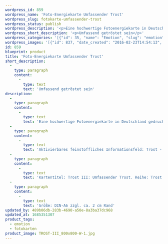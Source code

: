 ```yaml
---
wordpress_id: 859
wordpress_name: 'Foto-Energiekarte Umfassender Trost'
wordpress_slug: fotokarte-umfassender-trost
wordpress_status: publish
wordpress_description: '<p>Eine hochwertige Fotoenergiekarte in Deutschland gedruckt und in Handarbeit laminiert.  Sie ist in Postkartengröße (DIN-A6) gut zu transportieren und kann auch auf den Körper aufgelegt werden.</p><p>Aktivierbares feinstoffliches Informationsfeld: Trost - Getröstet sein - Gesamtsystem: Trost zulassen und erfahren. Auf allen Ebenen getröstet sein.</p><p>Kartentitel: Trost III: Umfassender Trost. Reihe: Trost. Schwingung: Grün</p><p>Größe: DIN-A6 zzgl. ca. 2 cm Rand<br />Andere Formate sind individuell für Sie innerhalb weniger Tage herstellbar. Bitte kontaktieren Sie uns hierfür unter <a href="mailto:info@elvedenverlag.de">info@elvedenverlag.de</a>.</p><p><a href="https://my.feenbaum.de/anwendung-energiebilder-foto-laminiert/">Anwendungshinweise</a>      <a href="https://my.feenbaum.de/produktinformationen-fotokarten/">Produktinformationen</a></p>'
wordpress_short_description: '<p>Umfassend getröstet sein</p>'
wordpress_categories: '[{"id": 35, "name": "Emotion", "slug": "emotion"}, {"id": 23, "name": "Fotokarten", "slug": "fotokarten"}]'
wordpress_images: '[{"id": 837, "date_created": "2016-02-23T14:54:13", "date_created_gmt": "2016-02-23T12:54:13", "date_modified": "2016-02-23T14:54:13", "date_modified_gmt": "2016-02-23T12:54:13", "src": "https://my.feenbaum.de/wp-content/uploads/2016/02/TROST-III_800x800-W-1.jpg", "name": "TROST-III_800x800-W", "alt": ""}]'
id: 859
blueprint: product
title: 'Foto-Energiekarte Umfassender Trost'
short_description:
  -
    type: paragraph
    content:
      -
        type: text
        text: 'Umfassend getröstet sein'
description:
  -
    type: paragraph
    content:
      -
        type: text
        text: 'Eine hochwertige Fotoenergiekarte in Deutschland gedruckt und in Handarbeit laminiert.  Sie ist in Postkartengröße (DIN-A6) gut zu transportieren und kann auch auf den Körper aufgelegt werden.'
  -
    type: paragraph
    content:
      -
        type: text
        text: 'Aktivierbares feinstoffliches Informationsfeld: Trost - Getröstet sein - Gesamtsystem: Trost zulassen und erfahren. Auf allen Ebenen getröstet sein.'
  -
    type: paragraph
    content:
      -
        type: text
        text: 'Kartentitel: Trost III: Umfassender Trost. Reihe: Trost. Schwingung: Grün'
  -
    type: paragraph
    content:
      -
        type: text
        text: 'Größe: DIN-A6 zzgl. ca. 2 cm Rand'
updated_by: 489b06db-283b-4690-a50e-8a3ba37dc968
updated_at: 1685351307
product_tags:
  - emotion
  - fotokarten
product_image: TROST-III_800x800-W-1.jpg
---
```

